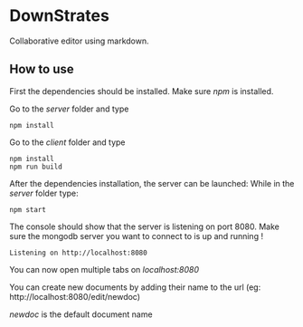# DownStrates

Collaborative editor using markdown.

## How to use

First the dependencies should be installed. Make sure *npm* is installed.

Go to the *server* folder and type

```console
npm install
```

Go to the *client* folder and type

```console
npm install
npm run build
```

After the dependencies installation, the server can be launched:
While in the *server* folder type:

```console
npm start
```

The console should show that the server is listening on port 8080. Make sure the mongodb server you want to connect to is up and running !

```console
Listening on http://localhost:8080
```

You can now open multiple tabs on *localhost:8080*

You can create new documents by adding their name to the url (eg: http://localhost:8080/edit/newdoc)

*newdoc* is the default document name
